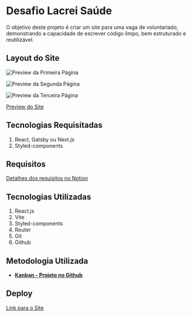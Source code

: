 # Desafio Lacrei Saúde

O objetivo deste projeto é criar um site para uma vaga de voluntariado, demonstrando a capacidade de escrever código limpo, bem estruturado e reutilizável.

## Layout do Site

![Preview da Primeira Página](../desafio-lacrei/site-lacreiSaude/public/pag1.png)

![Preview da Segunda Página](../desafio-lacrei/site-lacreiSaude/public/pag2.png)

![Preview da Terceira Página](../desafio-lacrei/site-lacreiSaude/public/pag3.png)

[Preview do Site](https://www.figma.com/file/CItS5uEtcS33N4BNMxVdzS/Desafio?node-id=0%3A1&mode=dev)

## Tecnologias Requisitadas

1. React, Gatsby ou Next.js
2. Styled-components

## Requisitos

[Detalhes dos requisitos no Notion](https://lacrei.notion.site/Desafio-Front-end-0b9f46837e6d47a091567246b8d7514d)

## Tecnologias Utilizadas
1. React.js
2. Vite
3. Styled-components
4. Router
5. Git
6. Github

## Metodologia Utilizada

- [**Kanban - Projeto no Github**](https://github.com/users/MiaAntunes/projects/18)

## Deploy

[Link para o Site]()

